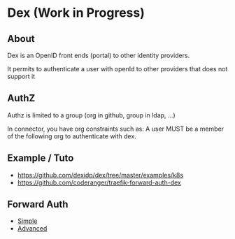 # Dex (Work in Progress)

## About

Dex is an OpenID front ends (portal) to other identity providers.

It permits to authenticate a user with openId to other providers that does not support it


## AuthZ

Authz is limited to a group (org in github, group in ldap, ...)

In connector, you have org constraints such as: A user MUST be a member of the following org to authenticate with dex.

## Example / Tuto

* https://github.com/dexidp/dex/tree/master/examples/k8s
* https://github.com/coderanger/traefik-forward-auth-dex


## Forward Auth

* [Simple](https://github.com/thomseddon/traefik-forward-auth/tree/master/examples/traefik-v2/kubernetes/simple-separate-pod)
* [Advanced](https://github.com/thomseddon/traefik-forward-auth/tree/master/examples/traefik-v2/kubernetes/advanced-separate-pod)


